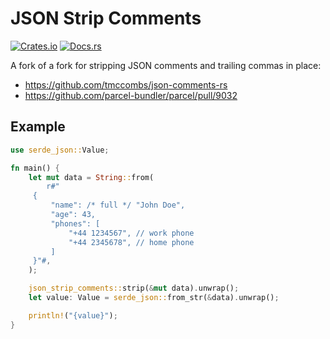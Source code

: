 # JSON Strip Comments

[![Crates.io][crates-badge]][crates-url]
[![Docs.rs][docs-badge]][docs-url]

[crates-badge]: https://img.shields.io/crates/d/json-strip-comments?label=crates.io
[crates-url]: https://crates.io/crates/json-strip-comments
[docs-badge]: https://img.shields.io/docsrs/json-strip-comments
[docs-url]: https://docs.rs/json-strip-comments

A fork of a fork for stripping JSON comments and trailing commas in place:

* https://github.com/tmccombs/json-comments-rs
* https://github.com/parcel-bundler/parcel/pull/9032

## Example

```rust
use serde_json::Value;

fn main() {
    let mut data = String::from(
        r#"
     {
         "name": /* full */ "John Doe",
         "age": 43,
         "phones": [
             "+44 1234567", // work phone
             "+44 2345678", // home phone
         ]
     }"#,
    );

    json_strip_comments::strip(&mut data).unwrap();
    let value: Value = serde_json::from_str(&data).unwrap();

    println!("{value}");
}
```
